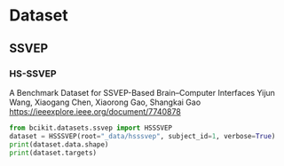 # Dataset

## SSVEP

### HS-SSVEP
A Benchmark Dataset for SSVEP-Based Brain–Computer Interfaces
Yijun Wang, Xiaogang Chen, Xiaorong Gao, Shangkai Gao
https://ieeexplore.ieee.org/document/7740878

```python
from bcikit.datasets.ssvep import HSSSVEP
dataset = HSSSVEP(root="_data/hsssvep", subject_id=1, verbose=True)
print(dataset.data.shape)
print(dataset.targets)
```
